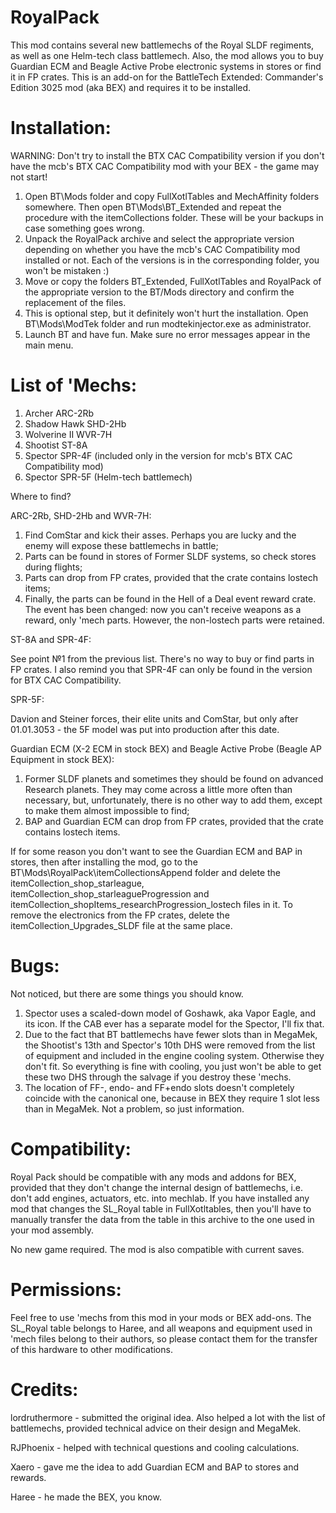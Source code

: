 # RoyalPack
This mod contains several new battlemechs of the Royal SLDF regiments, as well as one Helm-tech class battlemech. Also, the mod allows you to buy Guardian ECM and Beagle Active Probe electronic systems in stores or find it in FP crates. This is an add-on for the BattleTech Extended: Commander's Edition 3025 mod (aka BEX) and requires it to be installed.

# Installation:
WARNING: Don't try to install the BTX CAC Compatibility version if you don't have the mcb's BTX CAC Compatibility mod with your BEX - the game may not start!
1) Open BT\Mods folder and copy FullXotlTables and MechAffinity folders somewhere. Then open BT\Mods\BT_Extended and repeat the procedure with the itemCollections folder. These will be your backups in case something goes wrong.
2) Unpack the RoyalPack archive and select the appropriate version depending on whether you have the mcb's CAC Compatibility mod installed or not. Each of the versions is in the corresponding folder, you won't be mistaken :)
3) Move or copy the folders BT_Extended, FullXotlTables and RoyalPack of the appropriate version to the BT/Mods directory and confirm the replacement of the files.
4) This is optional step, but it definitely won't hurt the installation. Open BT\Mods\ModTek folder and run modtekinjector.exe as administrator.
5) Launch BT and have fun. Make sure no error messages appear in the main menu.

# List of 'Mechs:
1) Archer ARC-2Rb
2) Shadow Hawk SHD-2Hb
3) Wolverine II WVR-7H
4) Shootist ST-8A
5) Spector SPR-4F (included only in the version for mcb's BTX CAC Compatibility mod)
6) Spector SPR-5F (Helm-tech battlemech)

Where to find?

ARC-2Rb, SHD-2Hb and WVR-7H:
1) Find ComStar and kick their asses. Perhaps you are lucky and the enemy will expose these battlemechs in battle;
2) Parts can be found in stores of Former SLDF systems, so check stores during flights;
3) Parts can drop from FP crates, provided that the crate contains lostech items;
4) Finally, the parts can be found in the Hell of a Deal event reward crate. The event has been changed: now you can't receive weapons as a reward, only 'mech parts. However, the non-lostech parts were retained.

ST-8A and SPR-4F:

See point №1 from the previous list. There's no way to buy or find parts in FP crates. I also remind you that SPR-4F can only be found in the version for BTX CAC Compatibility.

SPR-5F:

Davion and Steiner forces, their elite units and ComStar, but only after 01.01.3053 - the 5F model was put into production after this date.

Guardian ECM (X-2 ECM in stock BEX) and Beagle Active Probe (Beagle AP Equipment in stock BEX):

1) Former SLDF planets and sometimes they should be found on advanced Research planets. They may come across a little more often than necessary, but, unfortunately, there is no other way to add them, except to make them almost impossible to find;
2) BAP and Guardian ECM can drop from FP crates, provided that the crate contains lostech items.

If for some reason you don't want to see the Guardian ECM and BAP in stores, then after installing the mod, go to the BT\Mods\RoyalPack\itemCollectionsAppend folder and delete the itemCollection_shop_starleague, itemCollection_shop_starleagueProgression and itemCollection_shopItems_researchProgression_lostech files in it. To remove the electronics from the FP crates, delete the itemCollection_Upgrades_SLDF file at the same place.

# Bugs:

Not noticed, but there are some things you should know.
1) Spector uses a scaled-down model of Goshawk, aka Vapor Eagle, and its icon. If the CAB ever has a separate model for the Spector, I'll fix that.
2) Due to the fact that BT battlemechs have fewer slots than in MegaMek, the Shootist's 13th and Spector's 10th DHS were removed from the list of equipment and included in the engine cooling system. Otherwise they don't fit. So everything is fine with cooling, you just won't be able to get these two DHS through the salvage if you destroy these 'mechs.
3) The location of FF-, endo- and FF+endo slots doesn't completely coincide with the canonical one, because in BEX they require 1 slot less than in MegaMek. Not a problem, so just information.

# Compatibility:

Royal Pack should be compatible with any mods and addons for BEX, provided that they don't change the internal design of battlemechs, i.e. don't add engines, actuators, etc. into mechlab. If you have installed any mod that changes the SL_Royal table in FullXotltables, then you'll have to manually transfer the data from the table in this archive to the one used in your mod assembly.

No new game required. The mod is also compatible with current saves.

# Permissions:

Feel free to use 'mechs from this mod in your mods or BEX add-ons. The SL_Royal table belongs to Haree, and all weapons and equipment used in 'mech files belong to their authors, so please contact them for the transfer of this hardware to other modifications.

# Credits:

lordruthermore - submitted the original idea. Also helped a lot with the list of battlemechs, provided technical advice on their design and MegaMek.

RJPhoenix - helped with technical questions and cooling calculations.

Xaero - gave me the idea to add Guardian ECM and BAP to stores and rewards.

Haree - he made the BEX, you know.
